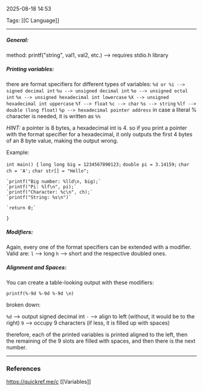 2025-08-18 14:53

Tags: [[C Language]]

------------------------------------------------
##### General:
method: printf("string", val1, val2, etc.)
--> requires stdio.h library

##### Printing variables:
there are format specifiers for different types of variables:
	`%d or %i --> signed decimal int`
	`%u --> unsigned decimal int`
	`%o --> unsigned octal int`
	`%x --> unsigned hexadecimal int lowercase`
	`%X --> unsigned hexadecimal int uppercase`
	`%f --> float`
	`%c --> char`
	`%s --> string`
	`%lf --> double (long float)` 
	`%p --> hexadecimal pointer address`
in case a literal % character is needed, it is written as `%%`

*HINT:* a pointer is 8 bytes, a hexadecimal int is 4. so if you print a pointer with the format specifier for a hexadecimal, it only outputs the first 4 bytes of an 8 byte value, making the output wrong.

Example:

`int main() {`
	`long long big = 1234567890123;`
	`double pi = 3.14159;`
	`char ch = 'A';`
	`char str[] = "Hello";`

	`printf("Big number: %lld\n, big);`
	`printf("Pi: %lf\n", pi);`
	`printf("Character: %c\n", ch);`
	`printf("String: %s\n")`

	`return 0;`
`}`

##### Modifiers:
Again, every one of the format specifiers can be extended with a modifier. Valid are:
`l` --> long
`h` --> short
and the respective doubled ones.

##### Alignment and Spaces:
You can create a table-looking output with these modifiers:

`printf(%-9d %-9d %-9d \n)`

broken down:

`%d` --> output signed decimal int
`-` --> align to left (without, it would be to the right)
`9` --> occupy 9 characters (if less, it is filled up with spaces)

therefore, each of the printed variables is printed aligned to the left, then the remaining of the 9 slots are filled with spaces, and then there is the next number. 


------------------------------------------------------
### References
https://quickref.me/c
[[Variables]]

